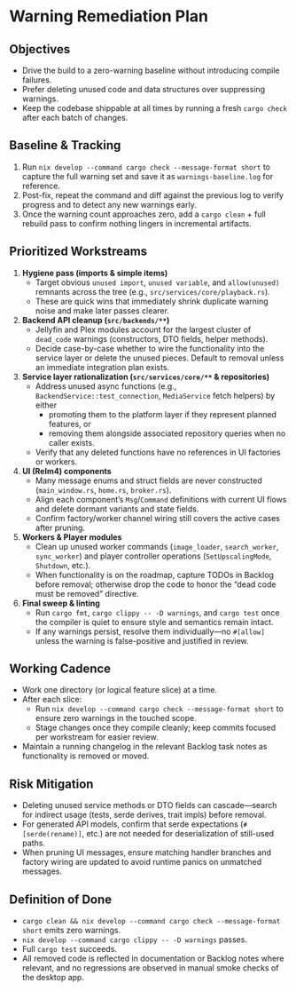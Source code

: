 # Warning Remediation Plan

## Objectives
- Drive the build to a zero-warning baseline without introducing compile failures.
- Prefer deleting unused code and data structures over suppressing warnings.
- Keep the codebase shippable at all times by running a fresh `cargo check` after each batch of changes.

## Baseline & Tracking
1. Run `nix develop --command cargo check --message-format short` to capture the full warning set and save it as `warnings-baseline.log` for reference.
2. Post-fix, repeat the command and diff against the previous log to verify progress and to detect any new warnings early.
3. Once the warning count approaches zero, add a `cargo clean` + full rebuild pass to confirm nothing lingers in incremental artifacts.

## Prioritized Workstreams
1. **Hygiene pass (imports & simple items)**
   - Target obvious `unused import`, `unused variable`, and `allow(unused)` remnants across the tree (e.g., `src/services/core/playback.rs`).
   - These are quick wins that immediately shrink duplicate warning noise and make later passes clearer.
2. **Backend API cleanup (`src/backends/**`)**
   - Jellyfin and Plex modules account for the largest cluster of `dead_code` warnings (constructors, DTO fields, helper methods).
   - Decide case-by-case whether to wire the functionality into the service layer or delete the unused pieces. Default to removal unless an immediate integration plan exists.
3. **Service layer rationalization (`src/services/core/**` & repositories)**
   - Address unused async functions (e.g., `BackendService::test_connection`, `MediaService` fetch helpers) by either
     - promoting them to the platform layer if they represent planned features, or
     - removing them alongside associated repository queries when no caller exists.
   - Verify that any deleted functions have no references in UI factories or workers.
4. **UI (Relm4) components**
   - Many message enums and struct fields are never constructed (`main_window.rs`, `home.rs`, `broker.rs`).
   - Align each component’s `Msg`/`Command` definitions with current UI flows and delete dormant variants and state fields.
   - Confirm factory/worker channel wiring still covers the active cases after pruning.
5. **Workers & Player modules**
   - Clean up unused worker commands (`image_loader`, `search_worker`, `sync_worker`) and player controller operations (`SetUpscalingMode`, `Shutdown`, etc.).
   - When functionality is on the roadmap, capture TODOs in Backlog before removal; otherwise drop the code to honor the “dead code must be removed” directive.
6. **Final sweep & linting**
   - Run `cargo fmt`, `cargo clippy -- -D warnings`, and `cargo test` once the compiler is quiet to ensure style and semantics remain intact.
   - If any warnings persist, resolve them individually—no `#[allow]` unless the warning is false-positive and justified in review.

## Working Cadence
- Work one directory (or logical feature slice) at a time.
- After each slice:
  - Run `nix develop --command cargo check --message-format short` to ensure zero warnings in the touched scope.
  - Stage changes once they compile cleanly; keep commits focused per workstream for easier review.
- Maintain a running changelog in the relevant Backlog task notes as functionality is removed or moved.

## Risk Mitigation
- Deleting unused service methods or DTO fields can cascade—search for indirect usage (tests, serde derives, trait impls) before removal.
- For generated API models, confirm that serde expectations (`#[serde(rename)]`, etc.) are not needed for deserialization of still-used paths.
- When pruning UI messages, ensure matching handler branches and factory wiring are updated to avoid runtime panics on unmatched messages.

## Definition of Done
- `cargo clean && nix develop --command cargo check --message-format short` emits zero warnings.
- `nix develop --command cargo clippy -- -D warnings` passes.
- Full `cargo test` succeeds.
- All removed code is reflected in documentation or Backlog notes where relevant, and no regressions are observed in manual smoke checks of the desktop app.
